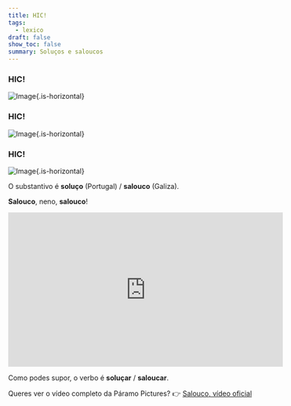 ```yaml
---
title: HIC!
tags:
  - lexico
draft: false
show_toc: false
summary: Soluços e saloucos
---
```

### HIC!

![Image](https://media1.giphy.com/media/v1.Y2lkPTc5MGI3NjExeG9jcWxscWFrNTluMW1vcjV5ZmdkOHBnYTVlNzZhOTJyeHdoa2Z2NCZlcD12MV9pbnRlcm5hbF9naWZfYnlfaWQmY3Q9Zw/140LiNgM0b5DVe/giphy.gif){.is-horizontal}

### HIC!
![Image](https://media3.giphy.com/media/v1.Y2lkPTc5MGI3NjExa3RtbGtndmM4OWFuMGFsajJ0ZHJhY3IzeWdpYm1hOHFxeGVyaGU2dSZlcD12MV9pbnRlcm5hbF9naWZfYnlfaWQmY3Q9Zw/N1osLG4uRY8LxgYQrL/giphy.gif){.is-horizontal}

### HIC!
![Image](https://media3.giphy.com/media/v1.Y2lkPTc5MGI3NjExdm1mendxZ2pnOXU1b2t4YXNtdzltb3FobjRpMmthYnQxNm4wb245YyZlcD12MV9pbnRlcm5hbF9naWZfYnlfaWQmY3Q9Zw/5HBZaMzzVM46c/giphy.gif){.is-horizontal}

O substantivo é **soluço** (Portugal) / **salouco** (Galiza).

**Salouco**, neno, **salouco**!

<iframe width="560" height="315" src="https://www.youtube.com/embed/LD_AzG8wB2A?si=elc0g3ort_lhXrmo&amp;clip=Ugkxonqxe1RYT39_DgNSd1QqtP8D1SBTRpVQ&amp;clipt=EAAY8KUD" title="YouTube video player" frameborder="0" allow="accelerometer; autoplay; clipboard-write; encrypted-media; gyroscope; picture-in-picture; web-share" referrerpolicy="strict-origin-when-cross-origin" allowfullscreen></iframe>

Como podes supor, o verbo é **soluçar** / **saloucar**.

Queres ver o vídeo completo da Páramo Pictures? 👉 [Salouco, vídeo oficial](https://www.youtube.com/watch?v=LD_AzG8wB2A)
